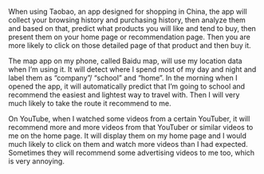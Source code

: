 When using Taobao, an app designed for shopping in China, the app will collect your browsing history and purchasing history, then analyze them and based on that, predict what products you will like and tend to buy, then present them on your home page or recommendation page. Then you are more likely to click on those detailed page of that product and then buy it.

The map app on my phone, called Baidu map, will use my location data when I’m using it. It will detect where I spend most of my day and night and label them as “company”/ “school” and “home”. In the morning when I opened the app, it will automatically predict that I’m going to school and recommend the easiest and lightest way to travel with. Then I will very much likely to take the route it recommend to me.

On YouTube, when I watched some videos from a certain YouTuber, it will recommend more and more videos from that YouTuber or similar videos to me on the home page. It will display them on my home page and I would much likely to click on them and watch more videos than I had expected. Sometimes they will recommend some advertising videos to me too, which is very annoying.
